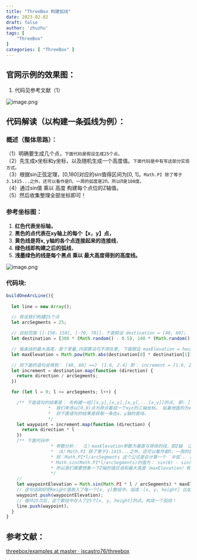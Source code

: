 ```yaml
---
title: "ThreeBox 构建弧线"
date: 2023-02-02
draft: false
author: 'zhuzhu'
tags: [
    "ThreeBox"
]
categories: [ "ThreeBox" ]
---
```


<a name="Pcf1L"></a>
## 官网示例的效果图：
1. 代码见参考文献（1）

![image.png](https://cdn.nlark.com/yuque/0/2022/png/1660789/1669359257871-cec4c977-dad7-4b92-831c-1afa75c9841a.png#averageHue=%235c6046&clientId=u00957b73-b343-4&from=paste&height=670&id=lmxUX&name=image.png&originHeight=670&originWidth=1187&originalType=binary&ratio=1&rotation=0&showTitle=false&size=236198&status=done&style=none&taskId=u0522fab6-6290-4cf2-87ce-0c2c7d2a9b9&title=&width=1187)
<a name="MgeE9"></a>
## 代码解读（以构建一条弧线为例）：
<a name="yTCjk"></a>
### 概述（整体思路）：
（1）明确要生成几个点，`下面代码是假设生成25个点。`<br />（2）先生成x坐标和y坐标，以及随机生成一个高度值。`下面代码是中有写这部分实现方式。`<br />（3）根据sin正弦定理，[0,180]对应的sin值得区间为[0, 1]。`Math.PI 除了等于3.1415...之外，还可以看作是Π，一周的弧度是2Π。所以Π是180度。`<br />（4）通过sin值 乘以 高度 构建每个点位的Z轴值。<br />（5）然后收集整理全部坐标即可！
<a name="OHfHT"></a>
### 参考坐标图：

1. **红色代表坐标轴，**
2. **黑色的点代表在xy轴上的每个【x，y】点，**
3. **黄色线是将x, y轴的各个点连接起来的连接线**， 
4. **绿色线即构建之后的弧线**，
5. **浅墨绿色的线是每个黑点 乘以 最大高度得到的高度线。**

![image.png](https://cdn.nlark.com/yuque/0/2022/png/1660789/1669359753289-fee39685-d89d-411b-9f1f-0666f2d41de6.png#averageHue=%23fef9f7&clientId=u00957b73-b343-4&from=paste&height=336&id=u1b8d1f54&name=image.png&originHeight=292&originWidth=355&originalType=binary&ratio=1&rotation=0&showTitle=false&size=10839&status=done&style=none&taskId=uc73158cf-3a3b-4bb4-a413-168aa70cb9b&title=&width=409)
<a name="PTDxO"></a>
### 代码块:
```javascript
buildOneArcLine(){
  
  let line = new Array();

  // 假设我们构建25个点
  let arcSegments = 25;

  // 目标范围 [[-150，150], [-70, 70]]，下面假设 destination = [40, 60];
  let destination = [300 * (Math.random() - 0.5), 140 * (Math.random() - 0.5)];

  // 每条线的最大高度，是个常量,内部算法可不用在意, 下面假设 maxElevation = height
  let maxElevation = Math.pow(Math.abs(destination[0] * destination[1]), 0.5) * 80000;

  // 则下面的语句会得到： [40, 60] ==》 [1.6, 2.4] 即： increment = [1.6, 2.4];
  let increment = destination.map(function (direction) {
    return direction / arcSegments;
  })

  for (let l = 0; l <= arcSegments; l++) {

    /** 下面语句的结果是： 先构建一组[[x,y],[x,y],[x,y],...[x,y]]的点, 即: [[0,0],[1.6,2.4],[3.2,4.8],...[40,60]]
				*  我们考虑以[0,0]点为原点看成一个xyz的三轴坐标。 贴着地面的为x、y轴，垂直于地球的为z轴。 
				*  则下面语句的结果是获取一条在x、y轴的直线。
				*/ 
    let waypoint = increment.map(function (direction) {
      return direction * l
    })
    /** 下面代码中 
				 * 参数分析： （1）maxElevation参数为垂直与球体的线，即Z轴 （2）arcSegments是总点数 （3）l是位于[0, arcSegments]之间的一个数
				 * （4）Math.PI 除了等于3.1415...之外，还可以看作是Π，一周的弧度是2Π。所以Π是180度。
				 * 则：Math.PI*l/arcSegments 这个公式是在计算一个 `半弧`， 这个的值🐟范围为： 0 - 180。
				 * Math.sin(Math.PI*l/arcSegments)的值为： sin(0) - sin(180) 即 0 - 1;
				 * 所以我们需要想象一下Z轴的值应该和最大高度（maxElevation）有关，
				 */
    // 
    let waypointElevation = Math.sin(Math.PI * l / arcSegments) * maxElevation; // 获取的是当前点的高度
    // 这句话刚好把height值放入了每一个[x, y]数组中，组成：[x, y, height] 比如 waypoint = [1.6, 2.4, height]
    waypoint.push(waypointElevation);
    // 循环25次后，这个数组中存入了25个[x, y, height]的点。构成一个弧线！
    line.push(waypoint);
  }
}
```

<a name="hzjkD"></a>
## 参考文献：
[threebox/examples at master · jscastro76/threebox](https://github.com/jscastro76/threebox/tree/master/examples#02-linehtml)  




